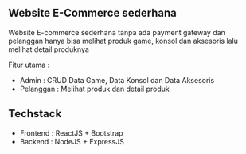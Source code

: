 ## Website E-Commerce sederhana
Website E-commerce sederhana tanpa ada payment gateway dan pelanggan hanya bisa melihat produk game, konsol dan aksesoris lalu melihat detail produknya

Fitur utama :
- Admin : CRUD Data Game, Data Konsol dan Data Aksesoris
- Pelanggan : Melihat produk dan detail produk

## Techstack
- Frontend : ReactJS + Bootstrap
- Backend : NodeJS + ExpressJS
